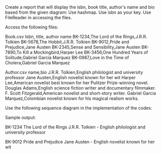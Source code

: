 Create a report that will display the isbn, book title, author's name and bio based from the given diagram:
Use hashmap.  Use isbn as your key. Use FileReader in accessing the files.

Access the following files:

Book.csv
Isbn, title, author name
BK-1234,The Lord of the Rings,J.R.R. Tolkien
BK-5678,The Hobbit,J.R.R. Tolkien
BK-9012,Pride and Prejudice,Jane Austen
BK-2345,Sense and Sensibility,Jane Austen
BK-7890,To Kill a Mockingbird,Harper Lee
BK-3456,One Hundred Years of Solitude,Gabriel Garcia Marquez
BK-0987,Love in the Time of Cholera,Gabriel Garcia Marquez

Author.csv
name,bio
J.R.R. Tolkien,English philologist and university professor
Jane Austen,English novelist known for her wit
Harper Lee,American novelist best known for her Pulitzer Prize-winning novel.
Douglas Adams,English science fiction writer and documentary filmmaker. 
F. Scott Fitzgerald,American novelist and short-story writer.
Gabriel Garcia Marquez,Colombian novelist known for his magical realism works.

Use the following sequence diagram in the implementation of the codes:

Sample output:

BK-1234 The Lord of the Rings
	   J.R.R. Tolkien - English philologist and university professor

BK-9012 Pride and Prejudice
       Jane Austen - English novelist known for her wit
